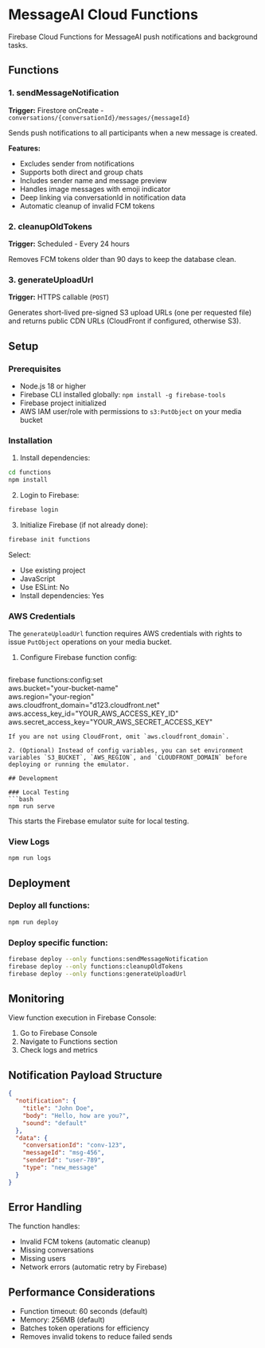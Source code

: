 # MessageAI Cloud Functions

Firebase Cloud Functions for MessageAI push notifications and background tasks.

## Functions

### 1. sendMessageNotification
**Trigger:** Firestore onCreate - `conversations/{conversationId}/messages/{messageId}`

Sends push notifications to all participants when a new message is created.

**Features:**
- Excludes sender from notifications
- Supports both direct and group chats
- Includes sender name and message preview
- Handles image messages with emoji indicator
- Deep linking via conversationId in notification data
- Automatic cleanup of invalid FCM tokens

### 2. cleanupOldTokens
**Trigger:** Scheduled - Every 24 hours

Removes FCM tokens older than 90 days to keep the database clean.

### 3. generateUploadUrl
**Trigger:** HTTPS callable (`POST`)

Generates short-lived pre-signed S3 upload URLs (one per requested file) and returns public CDN URLs (CloudFront if configured, otherwise S3).

## Setup

### Prerequisites
- Node.js 18 or higher
- Firebase CLI installed globally: `npm install -g firebase-tools`
- Firebase project initialized
- AWS IAM user/role with permissions to `s3:PutObject` on your media bucket

### Installation

1. Install dependencies:
```bash
cd functions
npm install
```

2. Login to Firebase:
```bash
firebase login
```

3. Initialize Firebase (if not already done):
```bash
firebase init functions
```

Select:
- Use existing project
- JavaScript
- Use ESLint: No
- Install dependencies: Yes

### AWS Credentials

The `generateUploadUrl` function requires AWS credentials with rights to issue `PutObject` operations on your media bucket.

1. Configure Firebase function config:
   ```bash
firebase functions:config:set \
  aws.bucket="your-bucket-name" \
  aws.region="your-region" \
  aws.cloudfront_domain="d123.cloudfront.net" \
  aws.access_key_id="YOUR_AWS_ACCESS_KEY_ID" \
  aws.secret_access_key="YOUR_AWS_SECRET_ACCESS_KEY"
```
If you are not using CloudFront, omit `aws.cloudfront_domain`.

2. (Optional) Instead of config variables, you can set environment variables `S3_BUCKET`, `AWS_REGION`, and `CLOUDFRONT_DOMAIN` before deploying or running the emulator.

## Development

### Local Testing
```bash
npm run serve
```

This starts the Firebase emulator suite for local testing.

### View Logs
```bash
npm run logs
```

## Deployment

### Deploy all functions:
```bash
npm run deploy
```

### Deploy specific function:
```bash
firebase deploy --only functions:sendMessageNotification
firebase deploy --only functions:cleanupOldTokens
firebase deploy --only functions:generateUploadUrl
```

## Monitoring

View function execution in Firebase Console:
1. Go to Firebase Console
2. Navigate to Functions section
3. Check logs and metrics

## Notification Payload Structure

```json
{
  "notification": {
    "title": "John Doe",
    "body": "Hello, how are you?",
    "sound": "default"
  },
  "data": {
    "conversationId": "conv-123",
    "messageId": "msg-456",
    "senderId": "user-789",
    "type": "new_message"
  }
}
```

## Error Handling

The function handles:
- Invalid FCM tokens (automatic cleanup)
- Missing conversations
- Missing users
- Network errors (automatic retry by Firebase)

## Performance Considerations

- Function timeout: 60 seconds (default)
- Memory: 256MB (default)
- Batches token operations for efficiency
- Removes invalid tokens to reduce failed sends
